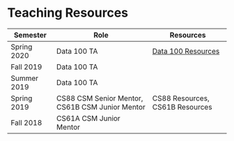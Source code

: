 # Teaching Resources

| Semester | Role | Resources |
| -------  | ---- | ------ |
| Spring 2020 | Data 100 TA |<a href="./ds100/">Data 100 Resources</a> |
| Fall 2019 | Data 100 TA | |
| Summer 2019 | Data 100 TA | |
| Spring 2019| CS88 CSM Senior Mentor, CS61B CSM Junior Mentor | CS88 Resources, CS61B Resources |
| Fall 2018 | CS61A CSM Junior Mentor | |
